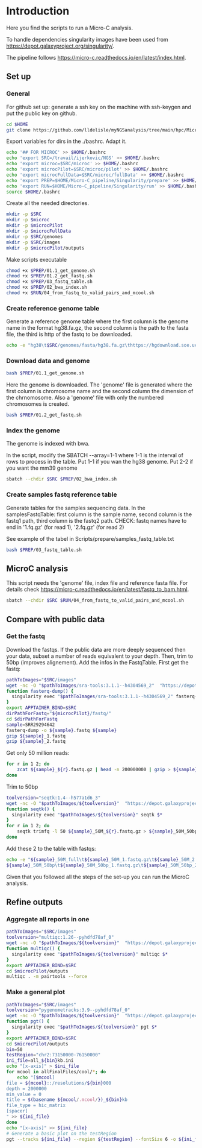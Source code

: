 
# Introduction
Here you find the scripts to run a Micro-C analysis. 

To handle dependencies singularity images have been used from https://depot.galaxyproject.org/singularity/.

The pipeline follows https://micro-c.readthedocs.io/en/latest/index.html.

## Set up
### General
For github set up: generate a ssh key on the machine with ssh-keygen and put the public key on github.

```bash
cd $HOME 
git clone https://github.com/lldelisle/myNGSanalysis/tree/main/hpc/MicroC
```

Export variables for dirs in the ./bashrc.
Adapt it. 
```bash
echo '## FOR MICROC' >> $HOME/.bashrc
echo 'export SRC=/travail/ijerkovic/NGS' >> $HOME/.bashrc
echo 'export microc=$SRC/microc' >> $HOME/.bashrc 
echo 'export microcPilot=$SRC/microc/pilot' >> $HOME/.bashrc 
echo 'export microcFullData=$SRC/microc/fullData' >> $HOME/.bashrc 
echo 'export PREP=$HOME/Micro-C_pipeline/Singularity/prepare' >> $HOME/.bashrc
echo 'export RUN=$HOME/Micro-C_pipeline/Singularity/run' >> $HOME/.bashrc
source $HOME/.bashrc 
```

Create all the needed directories.
```bash
mkdir -p $SRC
mkdir -p $microc
mkdir -p $microcPilot
mkdir -p $microcFullData
mkdir -p $SRC/genomes
mkdir -p $SRC/images
mkdir -p $microcPilot/outputs
```

Make scripts executable
```bash
chmod +x $PREP/01.1_get_genome.sh
chmod +x $PREP/01.2_get_fastq.sh
chmod +x $PREP/03_fastq_table.sh
chmod +x $PREP/02_bwa_index.sh
chmod +x $RUN/04_from_fastq_to_valid_pairs_and_mcool.sh
```

### Create reference genome table
Generate a reference genome table where the first column is the genome name in the format hg38.fa.gz, the second column is the path to the fasta file, the third is http of the fastq to be downloaded.
```bash
echo -e "hg38\t$SRC/genomes/fasta/hg38.fa.gz\thttps://hgdownload.soe.ucsc.edu/goldenPath/hg38/bigZips/hg38.fa.gz\nmm39\t$SRC/genomes/fasta/mm39.fa.gz\thttps://hgdownload.soe.ucsc.edu/goldenPath/mm39/bigZips/mm39.fa.gz" > $SRC/genomes/genomesTable.txt
```

### Download data and genome

```bash
bash $PREP/01.1_get_genome.sh
```
Here the genome is downloaded. 
The 'genome' file is generated where the first column is chromosome name and the second column the dimension of the chrnomosome. 
Also a 'genome' file with only the numbered chromosomes is created.
```bash
bash $PREP/01.2_get_fastq.sh
```

### Index the genome
The genome is indexed with bwa.

In the script, modify the SBATCH --array=1-1 where 1-1 is the interval of rows to process in the table. Put 1-1 if you wan the hg38 genome. Put 2-2 if you want the mm39 genome
```bash
sbatch --chdir $SRC $PREP/02_bwa_index.sh
```

### Create samples fastq reference table
Generate tables for the samples sequencing data.
In the samplesFastqTable: first column is the sample name, second column is the fastq1 path, third column is the fastq2 path.
CHECK: fastq names have to end in '1.fq.gz' (for read 1), '2.fq.gz' (for read 2)

See example of the tabel in Scripts/prepare/samples_fastq_table.txt

```bash
bash $PREP/03_fastq_table.sh
```

## MicroC analysis

This script needs the 'genome' file, index file and reference fasta file.
For details check https://micro-c.readthedocs.io/en/latest/fastq_to_bam.html.

```bash
sbatch --chdir $SRC $RUN/04_from_fastq_to_valid_pairs_and_mcool.sh
```


## Compare with public data
### Get the fastq
Download the fastqs. If the public data are more deeply sequenced then your data, subset a number of reads equivalent to your depth. Then, trim to 50bp (improves alignement). Add the infos in the FastqTable.
First get the fastq:
```bash
pathToImages="$SRC/images"
wget -nc -O "$pathToImages/sra-tools:3.1.1--h4304569_2"  "https://depot.galaxyproject.org/singularity/sra-tools:3.1.1--h4304569_2"
function fasterq-dump() {
  singularity exec "$pathToImages/sra-tools:3.1.1--h4304569_2" fasterq-dump $*
}
export APPTAINER_BIND=$SRC
dirPathForFastq="${microcPilot}/fastq/"
cd $dirPathForFastq
sample=SRR29294642
fasterq-dump -o ${sample}.fastq ${sample}
gzip ${sample}_1.fastq
gzip ${sample}_2.fastq
```
Get only 50 million reads:
```bash
for r in 1 2; do
    zcat ${sample}_${r}.fastq.gz | head -n 200000000 | gzip > ${sample}_50M_${r}.fastq.gz
done
```
Trim to 50bp
```bash
toolversion="seqtk:1.4--h577a1d6_3"
wget -nc -O "$pathToImages/${toolversion}"  "https://depot.galaxyproject.org/singularity/${toolversion}"
function seqtk() {
  singularity exec "$pathToImages/${toolversion}" seqtk $*
}
for r in 1 2; do
    seqtk trimfq -l 50 ${sample}_50M_${r}.fastq.gz > ${sample}_50M_50bp_${r}.fastq.gz
done
```
Add these 2 to the table with fastqs:
```bash
echo -e "${sample}_50M_full\t${sample}_50M_1.fastq.gz\t${sample}_50M_2.fastq.gz
${sample}_50M_50bp\t${sample}_50M_50bp_1.fastq.gz\t${sample}_50M_50bp_2.fastq.gz" >> samplesFastqTable.txt
```

Given that you followed all the steps of the set-up you can run the MicroC analysis.

## Refine outputs
### Aggregate all reports in one
```bash
pathToImages="$SRC/images"
toolversion="multiqc:1.26--pyhdfd78af_0"
wget -nc -O "$pathToImages/${toolversion}"  "https://depot.galaxyproject.org/singularity/${toolversion}"
function multiqc() {
  singularity exec "$pathToImages/${toolversion}" multiqc $*
}
export APPTAINER_BIND=$SRC
cd $microcPilot/outputs
multiqc . -m pairtools --force
```
### Make a general plot
```bash
pathToImages="$SRC/images"
toolversion="pygenometracks:3.9--pyhdfd78af_0"
wget -nc -O "$pathToImages/${toolversion}"  "https://depot.galaxyproject.org/singularity/${toolversion}"
function pgt() {
  singularity exec "$pathToImages/${toolversion}" pgt $*
}
export APPTAINER_BIND=$SRC
cd $microcPilot/outputs
bin=50
testRegion="chr2:73150000-76150000"
ini_file=all_${bin}kb.ini
echo "[x-axis]" > $ini_file
for mcool in allFinalFiles/cool/*; do
    echo "[$mcool]
file = ${mcool}::/resolutions/${bin}000
depth = 2000000
min_value = 0
title = $(basename ${mcool/.mcool/})_${bin}kb
file_type = hic_matrix
[spacer]
" >> ${ini_file}
done
echo "[x-axis]" >> ${ini_file}
# Generate a basic plot on the testRegion
pgt --tracks ${ini_file} --region ${testRegion} --fontSize 6 -o ${ini_file/.ini/_testRegion.pdf}
```